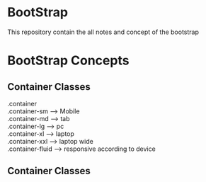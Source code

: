 # BootStrap
This repository contain the all notes and concept of the bootstrap
<h1>BootStrap Concepts</h1>

<h2>Container Classes</h2>
.container <br>
.container-sm --> Mobile  <br>
.container-md --> tab  <br>
.container-lg --> pc  <br>
.container-xl --> laptop  <br>
.container-xxl --> laptop wide  <br>
.container-fluid --> responsive according to device

<h2>Container Classes</h2>
